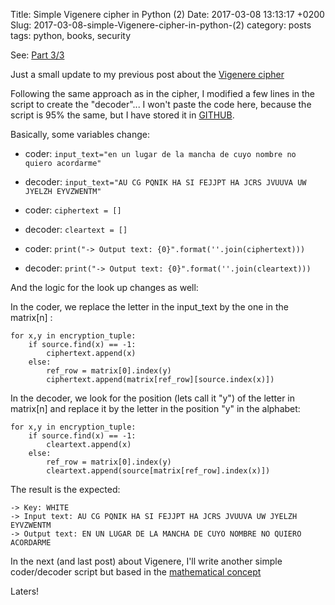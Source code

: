 Title: Simple Vigenere cipher in Python (2)
Date: 2017-03-08 13:13:17 +0200
Slug: 2017-03-08-simple-Vigenere-cipher-in-python-(2)
category: posts
tags: python, books, security

See:
[Part 3/3](https://bynario.com/2017-03-10-simple-Vigenere-cipher-in-python-(and-3).html)

Just a small update to my previous post about the [Vigenere cipher](https://bynario.com/2017-03-07-simple-Vigenere-cipher-in-python.html)

Following the same approach as in the cipher, I modified a few lines in the script to create the "decoder"... I won't paste the code here, because the script is 95% the same, but I have stored it in [GITHUB](https://github.com/psgonza/bynario/blob/master/simple_vinegere_cipher_decoder.py).

Basically, some variables change:

* coder: ```input_text="en un lugar de la mancha de cuyo nombre no quiero acordarme" ```
* decoder: ```input_text="AU CG PQNIK HA SI FEJJPT HA JCRS JVUUVA UW JYELZH EYVZWENTM" ```

* coder: ```ciphertext = [] ```
* decoder: ```cleartext = [] ```

* coder: ```print("-> Output text: {0}".format(''.join(ciphertext))) ```
* decoder: ```print("-> Output text: {0}".format(''.join(cleartext))) ```

And the logic for the look up changes as well:

In the coder, we replace the letter in the input_text by the one in the matrix[n] :

```
for x,y in encryption_tuple:
    if source.find(x) == -1: 
        ciphertext.append(x)
    else:
        ref_row = matrix[0].index(y)
        ciphertext.append(matrix[ref_row][source.index(x)])
```

In the decoder, we look for the position (lets call it "y") of the letter in matrix[n] and replace it by the letter in the position "y" in the alphabet:

```
for x,y in encryption_tuple:
    if source.find(x) == -1: 
        cleartext.append(x)
    else:
        ref_row = matrix[0].index(y)
        cleartext.append(source[matrix[ref_row].index(x)])
```        
   
The result is the expected:   

```
-> Key: WHITE
-> Input text: AU CG PQNIK HA SI FEJJPT HA JCRS JVUUVA UW JYELZH EYVZWENTM
-> Output text: EN UN LUGAR DE LA MANCHA DE CUYO NOMBRE NO QUIERO ACORDARME
```

In the next (and last post) about Vigenere, I'll write another simple coder/decoder script but based in the [mathematical  concept](https://en.wikipedia.org/wiki/Vigen%C3%A8re_cipher#Algebraic_description)

Laters!
